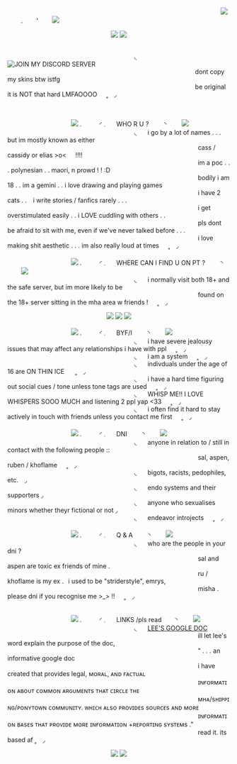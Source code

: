 <br>⠀⠀⠀⠀⠀⠀⠀⠀⠀⠀⠀⠀⠀⠀⠀⠀⠀⠀⠀⠀⠀⠀⠀⠀⠀⠀⠀⠀⠀⠀⠀⠀⠀⠀⠀⠀⠀⠀⠀⠀⠀⠀⠀⠀⠀⠀⠀![](https://komarev.com/ghpvc/?username=innocntluvrr&label=+ʚ𝜚+&color=grey)⠀⠀⠀.⠀⠀⠀'⠀⠀⠀<img src="https://files.catbox.moe/zfulfq.gif">

<p align="center">
    <img src="https://i.postimg.cc/wM96qyp4/Untitled153-20241125024359.png">
    <img src="https://files.catbox.moe/doxnju.gif">

<br>⠀⠀⠀⠀⠀⠀⠀⠀⠀⠀⠀⠀⠀⠀⠀⠀⠀⠀⠀⠀⠀⠀⠀⠀⠀⠀⠀⠀◟⠀⠀ ![JOIN MY DISCORD SERVER](https://discord.gg/DuP34uSK)
<br>⠀⠀⠀⠀⠀⠀⠀⠀⠀⠀⠀⠀⠀⠀⠀⠀⠀⠀⠀⠀⠀⠀⠀⠀⠀⠀⠀⠀⠀⠀⠀⠀⠀⠀⠀⠀⠀⠀⠀⠀⠀ dont copy my skins btw istfg⠀⠀
<br>⠀⠀⠀⠀⠀⠀⠀⠀⠀⠀⠀⠀⠀⠀⠀⠀⠀⠀⠀⠀⠀⠀⠀⠀⠀⠀⠀⠀⠀⠀⠀⠀⠀⠀⠀⠀⠀⠀⠀⠀⠀ be original it is NOT that hard LMFAOOOO⠀⠀˳⠀ ◞

<br>

⠀⠀⠀⠀⠀⠀⠀⠀⠀⠀⠀⠀⠀⠀<img src="https://files.catbox.moe/2xdsg0.gif"> .⠀⠀⠀⠀◜ 𓈒⠀⠀ WHO R U ? ⠀⠀⠀◝ ⠀⠀⠀<img src="https://files.catbox.moe/lz73qh.gif">
<br>⠀⠀⠀⠀⠀⠀⠀⠀⠀⠀⠀⠀⠀⠀⠀⠀⠀⠀⠀⠀⠀⠀⠀⠀⠀⠀⠀⠀◟⠀⠀ i go by a lot of names . . . but im mostly known as either 
<br>⠀⠀⠀⠀⠀⠀⠀⠀⠀⠀⠀⠀⠀⠀⠀⠀⠀⠀⠀⠀⠀⠀⠀⠀⠀⠀⠀⠀⠀⠀⠀⠀⠀⠀⠀⠀⠀⠀⠀⠀⠀⠀cass / cassidy or elias >o<⠀⠀!!!! 
<br>⠀⠀⠀⠀⠀⠀⠀⠀⠀⠀⠀⠀⠀⠀⠀⠀⠀⠀⠀⠀⠀⠀⠀⠀⠀⠀⠀⠀⠀⠀⠀⠀⠀⠀⠀⠀⠀⠀⠀⠀⠀⠀im a poc . . . polynesian . . maori, n prowd ! ! :D
<br>⠀⠀⠀⠀⠀⠀⠀⠀⠀⠀⠀⠀⠀⠀⠀⠀⠀⠀⠀⠀⠀⠀⠀⠀⠀⠀⠀⠀⠀⠀⠀⠀⠀⠀⠀⠀⠀⠀⠀⠀⠀⠀bodily i am 18 . . im a gemini . . i love drawing and playing games⠀⠀
<br>⠀⠀⠀⠀⠀⠀⠀⠀⠀⠀⠀⠀⠀⠀⠀⠀⠀⠀⠀⠀⠀⠀⠀⠀⠀⠀⠀⠀⠀⠀⠀⠀⠀⠀⠀⠀⠀⠀⠀⠀⠀⠀i have 2 cats . . ⠀i write stories / fanfics rarely . . .
<br>⠀⠀⠀⠀⠀⠀⠀⠀⠀⠀⠀⠀⠀⠀⠀⠀⠀⠀⠀⠀⠀⠀⠀⠀⠀⠀⠀⠀⠀⠀⠀⠀⠀⠀⠀⠀⠀⠀⠀⠀⠀⠀i get overstimulated easily . . i LOVE cuddling with others  . .
<br>⠀⠀⠀⠀⠀⠀⠀⠀⠀⠀⠀⠀⠀⠀⠀⠀⠀⠀⠀⠀⠀⠀⠀⠀⠀⠀⠀⠀⠀⠀⠀⠀⠀⠀⠀⠀⠀⠀⠀⠀⠀⠀pls dont be afraid to sit with me, even if we've never talked before . . .
<br>⠀⠀⠀⠀⠀⠀⠀⠀⠀⠀⠀⠀⠀⠀⠀⠀⠀⠀⠀⠀⠀⠀⠀⠀⠀⠀⠀⠀⠀⠀⠀⠀⠀⠀⠀⠀⠀⠀⠀⠀⠀⠀i love making shit aesthetic . . . im also really loud at times⠀⠀˳⠀ ◞
<br>
<br>⠀⠀⠀⠀⠀⠀⠀⠀⠀⠀⠀⠀⠀⠀<img src="https://files.catbox.moe/2xdsg0.gif"> .⠀⠀⠀⠀◜ 𓈒⠀⠀ WHERE CAN I FIND U ON PT ? ⠀⠀⠀◝ ⠀⠀⠀<img src="https://files.catbox.moe/lz73qh.gif">
<br>⠀⠀⠀⠀⠀⠀⠀⠀⠀⠀⠀⠀⠀⠀⠀⠀⠀⠀⠀⠀⠀⠀⠀⠀⠀⠀⠀⠀◟⠀⠀ i normally visit both 18+ and the safe server, but im more likely to be 
<br>⠀⠀⠀⠀⠀⠀⠀⠀⠀⠀⠀⠀⠀⠀⠀⠀⠀⠀⠀⠀⠀⠀⠀⠀⠀⠀⠀⠀⠀⠀⠀⠀⠀⠀⠀⠀⠀⠀⠀⠀⠀⠀found on the 18+ server sitting in the mha area w friends !⠀⠀˳⠀ ◞
<br>

<p align="center">
    <img src="https://files.catbox.moe/doxnju.gif">
<img src="https://i.postimg.cc/prS104qQ/Untitled153-20241125031315.png">
    <img src="https://files.catbox.moe/doxnju.gif">


⠀⠀⠀⠀⠀⠀⠀⠀⠀⠀⠀⠀⠀⠀<img src="https://files.catbox.moe/2xdsg0.gif"> .⠀⠀⠀⠀◜ 𓈒⠀⠀ BYF/I  ⠀⠀⠀◝ ⠀⠀⠀<img src="https://files.catbox.moe/lz73qh.gif">
<br>⠀⠀⠀⠀⠀⠀⠀⠀⠀⠀⠀⠀⠀⠀⠀⠀⠀⠀⠀⠀⠀⠀⠀⠀⠀⠀⠀⠀◟⠀⠀ i have severe jealousy issues that may affect any relationships i have with ppl⠀⠀˳⠀ ◞
<br>⠀⠀⠀⠀⠀⠀⠀⠀⠀⠀⠀⠀⠀⠀⠀⠀⠀⠀⠀⠀⠀⠀⠀⠀⠀⠀⠀⠀◟⠀⠀ i am a system⠀⠀˳⠀ ◞
<br>⠀⠀⠀⠀⠀⠀⠀⠀⠀⠀⠀⠀⠀⠀⠀⠀⠀⠀⠀⠀⠀⠀⠀⠀⠀⠀⠀⠀◟⠀⠀ indivduals under the age of 16 are ON THIN ICE ⠀⠀˳⠀ ◞
<br>⠀⠀⠀⠀⠀⠀⠀⠀⠀⠀⠀⠀⠀⠀⠀⠀⠀⠀⠀⠀⠀⠀⠀⠀⠀⠀⠀⠀◟⠀⠀ i have a hard time figuring out social cues / tone unless tone tags are used⠀⠀˳⠀ ◞
<br>⠀⠀⠀⠀⠀⠀⠀⠀⠀⠀⠀⠀⠀⠀⠀⠀⠀⠀⠀⠀⠀⠀⠀⠀⠀⠀⠀⠀◟⠀⠀ WHISP ME!! I LOVE WHISPERS SOOO MUCH and listening 2 ppl yap <33⠀⠀˳⠀ ◞
<br>⠀⠀⠀⠀⠀⠀⠀⠀⠀⠀⠀⠀⠀⠀⠀⠀⠀⠀⠀⠀⠀⠀⠀⠀⠀⠀⠀⠀◟⠀⠀ i often find it hard to stay actively in touch with friends unless you contact me first⠀⠀˳⠀ ◞
<br>
<br>⠀⠀⠀⠀⠀⠀⠀⠀⠀⠀⠀⠀⠀⠀<img src="https://files.catbox.moe/2xdsg0.gif"> .⠀⠀⠀⠀◜ 𓈒⠀⠀ DNI  ⠀⠀⠀◝ ⠀⠀⠀<img src="https://files.catbox.moe/lz73qh.gif">
<br>⠀⠀⠀⠀⠀⠀⠀⠀⠀⠀⠀⠀⠀⠀⠀⠀⠀⠀⠀⠀⠀⠀⠀⠀⠀⠀⠀⠀◟⠀⠀ anyone in relation to / still in contact with the following people ::⠀⠀
<br>⠀⠀⠀⠀⠀⠀⠀⠀⠀⠀⠀⠀⠀⠀⠀⠀⠀⠀⠀⠀⠀⠀⠀⠀⠀⠀⠀⠀⠀⠀⠀⠀⠀⠀⠀⠀⠀⠀⠀⠀⠀⠀sal, aspen, ruben / khoflame⠀⠀˳⠀ ◞
<br>⠀⠀⠀⠀⠀⠀⠀⠀⠀⠀⠀⠀⠀⠀⠀⠀⠀⠀⠀⠀⠀⠀⠀⠀⠀⠀⠀⠀◟⠀⠀ bigots, racists, pedophiles, etc.⠀ ◞
<br>⠀⠀⠀⠀⠀⠀⠀⠀⠀⠀⠀⠀⠀⠀⠀⠀⠀⠀⠀⠀⠀⠀⠀⠀⠀⠀⠀⠀◟⠀⠀ endo systems and their supporters ◞
<br>⠀⠀⠀⠀⠀⠀⠀⠀⠀⠀⠀⠀⠀⠀⠀⠀⠀⠀⠀⠀⠀⠀⠀⠀⠀⠀⠀⠀◟⠀⠀ anyone who sexualises minors whether theyr fictional or not ◞
<br>⠀⠀⠀⠀⠀⠀⠀⠀⠀⠀⠀⠀⠀⠀⠀⠀⠀⠀⠀⠀⠀⠀⠀⠀⠀⠀⠀⠀◟⠀⠀ endeavor introjects⠀⠀˳⠀ ◞
<br>
<br>⠀⠀⠀⠀⠀⠀⠀⠀⠀⠀⠀⠀⠀⠀<img src="https://files.catbox.moe/2xdsg0.gif"> .⠀⠀⠀⠀◜ 𓈒⠀⠀ Q & A  ⠀⠀⠀◝ ⠀⠀⠀<img src="https://files.catbox.moe/lz73qh.gif">
<br>⠀⠀⠀⠀⠀⠀⠀⠀⠀⠀⠀⠀⠀⠀⠀⠀⠀⠀⠀⠀⠀⠀⠀⠀⠀⠀⠀⠀◟⠀⠀ who are the people in your dni ?⠀⠀
<br>⠀⠀⠀⠀⠀⠀⠀⠀⠀⠀⠀⠀⠀⠀⠀⠀⠀⠀⠀⠀⠀⠀⠀⠀⠀⠀⠀⠀⠀⠀⠀⠀⠀⠀⠀⠀⠀⠀⠀⠀⠀⠀sal and aspen are toxic ex friends of mine .⠀⠀
<br>⠀⠀⠀⠀⠀⠀⠀⠀⠀⠀⠀⠀⠀⠀⠀⠀⠀⠀⠀⠀⠀⠀⠀⠀⠀⠀⠀⠀⠀⠀⠀⠀⠀⠀⠀⠀⠀⠀⠀⠀⠀⠀ru / khoflame is my ex .⠀i used to be "striderstyle", emrys,
<br>⠀⠀⠀⠀⠀⠀⠀⠀⠀⠀⠀⠀⠀⠀⠀⠀⠀⠀⠀⠀⠀⠀⠀⠀⠀⠀⠀⠀⠀⠀⠀⠀⠀⠀⠀⠀⠀⠀⠀⠀⠀⠀misha . please dni if you recognise me >_> !!⠀⠀˳⠀ ◞

<br>⠀⠀⠀⠀⠀⠀⠀⠀⠀⠀⠀⠀⠀⠀<img src="https://files.catbox.moe/2xdsg0.gif"> .⠀⠀⠀⠀◜ 𓈒⠀⠀ LINKS  /pls read⠀⠀⠀◝ ⠀⠀⠀<img src="https://files.catbox.moe/lz73qh.gif">
<br>⠀⠀⠀⠀⠀⠀⠀⠀⠀⠀⠀⠀⠀⠀⠀⠀⠀⠀⠀⠀⠀⠀⠀⠀⠀⠀⠀⠀◟⠀⠀ [LEE'S GOOGLE DOC](https://docs.google.com/document/d/1H_NAFVE5YOcHLKHgbnBkDZQelwTZ2dsNyyrZ5dlqK3c/edit?tab=t.0)⠀
<br>⠀⠀⠀⠀⠀⠀⠀⠀⠀⠀⠀⠀⠀⠀⠀⠀⠀⠀⠀⠀⠀⠀⠀⠀⠀⠀⠀⠀⠀⠀⠀⠀⠀⠀⠀⠀⠀⠀⠀⠀⠀⠀ill let lee's word explain the purpose of the doc,⠀
<br>⠀⠀⠀⠀⠀⠀⠀⠀⠀⠀⠀⠀⠀⠀⠀⠀⠀⠀⠀⠀⠀⠀⠀⠀⠀⠀⠀⠀⠀⠀⠀⠀⠀⠀⠀⠀⠀⠀⠀⠀⠀⠀" . . . an informative google doc
<br>⠀⠀⠀⠀⠀⠀⠀⠀⠀⠀⠀⠀⠀⠀⠀⠀⠀⠀⠀⠀⠀⠀⠀⠀⠀⠀⠀⠀⠀⠀⠀⠀⠀⠀⠀⠀⠀⠀⠀⠀⠀⠀i have created that provides legal, ᴍᴏʀᴀʟ, ᴀɴᴅ ғᴀᴄᴛᴜᴀʟ 
<br>⠀⠀⠀⠀⠀⠀⠀⠀⠀⠀⠀⠀⠀⠀⠀⠀⠀⠀⠀⠀⠀⠀⠀⠀⠀⠀⠀⠀⠀⠀⠀⠀⠀⠀⠀⠀⠀⠀⠀⠀⠀⠀ɪɴғᴏʀᴍᴀᴛɪᴏɴ ᴀʙᴏᴜᴛ ᴄᴏᴍᴍᴏɴ ᴀʀɢᴜᴍᴇɴᴛs ᴛʜᴀᴛ ᴄɪʀᴄʟᴇ ᴛʜᴇ 
<br>⠀⠀⠀⠀⠀⠀⠀⠀⠀⠀⠀⠀⠀⠀⠀⠀⠀⠀⠀⠀⠀⠀⠀⠀⠀⠀⠀⠀⠀⠀⠀⠀⠀⠀⠀⠀⠀⠀⠀⠀⠀⠀ᴍʜᴀ/sʜɪᴘᴘɪɴɢ/ᴘᴏɴʏᴛᴏᴡɴ ᴄᴏᴍᴍᴜɴɪᴛʏ. ᴡʜɪᴄʜ ᴀʟsᴏ ᴘʀᴏᴠɪᴅᴇs sᴏᴜʀᴄᴇs ᴀɴᴅ ᴍᴏʀᴇ <br>⠀⠀⠀⠀⠀⠀⠀⠀⠀⠀⠀⠀⠀⠀⠀⠀⠀⠀⠀⠀⠀⠀⠀⠀⠀⠀⠀⠀⠀⠀⠀⠀⠀⠀⠀⠀⠀⠀⠀⠀⠀⠀ɪɴғᴏʀᴍᴀᴛɪᴏɴ ʙᴀsᴇs ᴛʜᴀᴛ ᴘʀᴏᴠɪᴅᴇ ᴍᴏʀᴇ ɪɴғᴏʀᴍᴀᴛɪᴏɴ +ʀᴇᴘᴏʀᴛɪɴɢ sʏsᴛᴇᴍs ." ⠀
<br>⠀⠀⠀⠀⠀⠀⠀⠀⠀⠀⠀⠀⠀⠀⠀⠀⠀⠀⠀⠀⠀⠀⠀⠀⠀⠀⠀⠀⠀⠀⠀⠀⠀⠀⠀⠀⠀⠀⠀⠀⠀⠀read it. its based af ˳⠀ ◞
<br>
<p align="center">
    <img src="https://files.catbox.moe/doxnju.gif">
    <img src="https://i.postimg.cc/9MJk9r9n/Untitled153-20241125032621.png">
</p>
